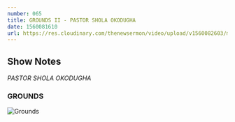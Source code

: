 ```yaml
---
number: 065
title: GROUNDS II - PASTOR SHOLA OKODUGHA
date: 1560081610
url: https://res.cloudinary.com/thenewsermon/video/upload/v1560082603/messages/Grounds_II.mp3
---
```


## Show Notes
_PASTOR SHOLA OKODUGHA_

### GROUNDS

![Grounds](https://res.cloudinary.com/thenewsermon/image/upload/v1560081635/sermon%20display%20pictures/Grounds_II_DP.jpg)